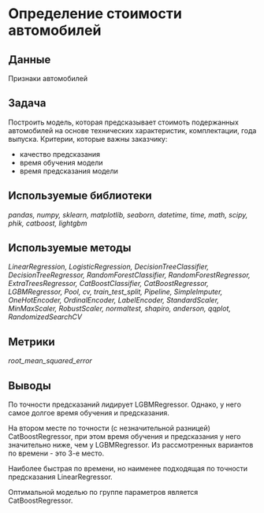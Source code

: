 # Определение стоимости автомобилей

## Данные
Признаки автомобилей
  
## Задача
Построить модель, которая предсказывает стоимоть подержанных автомобилей на основе технических характеристик, комплектации, года выпуска. Критерии, которые важны заказчику:
- качество предсказания
- время обучения модели
- время предсказания модели

## Используемые библиотеки
*pandas, numpy, sklearn, matplotlib, seaborn, datetime, time, math, scipy, phik, catboost, lightgbm*

## Используемые методы
*LinearRegression, LogisticRegression, DecisionTreeClassifier, DecisionTreeRegressor, RandomForestClassifier, RandomForestRegressor, ExtraTreesRegressor, CatBoostClassifier, CatBoostRegressor, LGBMRegressor, Pool, cv, train_test_split, Pipeline, SimpleImputer, OneHotEncoder, OrdinalEncoder, LabelEncoder, StandardScaler, MinMaxScaler, RobustScaler, normaltest, shapiro, anderson, qqplot, RandomizedSearchCV*

## Метрики
*root_mean_squared_error*

## Выводы

По точности предсказаний лидирует LGBMRegressor. Однако, у него самое долгое время обучения и предсказания.

На втором месте по точности (с незначительной разницей) CatBoostRegressor, при этом время обучения и предсказания у него значительно ниже, чем у LGBMRegressor. Из рассмотренных вариантов по времени - это 3-е место.

Наиболее быстрая по времени, но наименее подходящая по точности предсказания LinearRegressor.

Оптимальной моделью по группе параметров является CatBoostRegressor.
